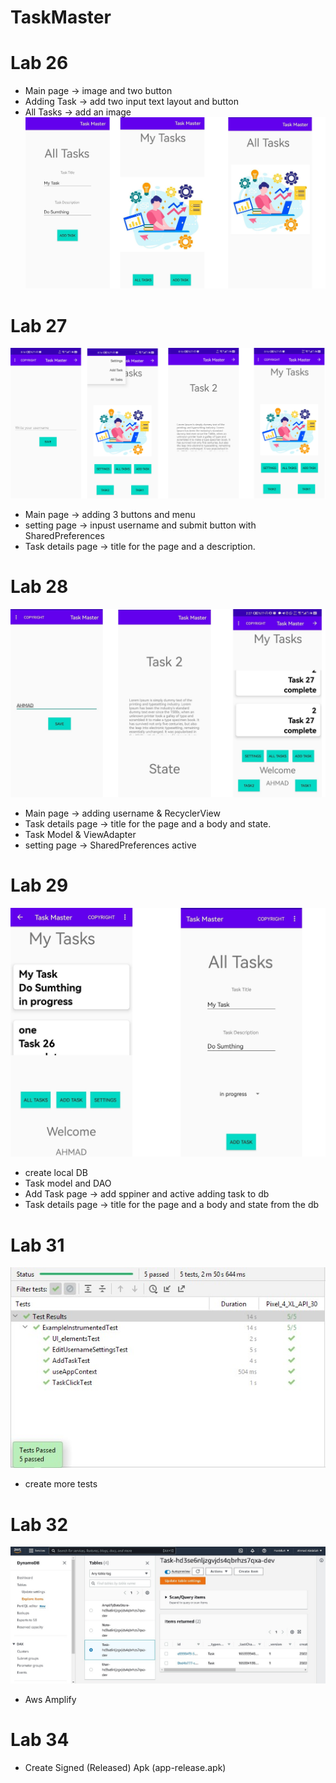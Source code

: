 # TaskMaster
# Lab 26
- Main page -> image and two button
- Adding Task -> add two input text layout and button
- All Tasks -> add an image
![Lab 26](screenshots/Lab26.jpg)
# Lab 27
![Lab 27](screenshots/Lab27.jpg)
- Main page -> adding 3 buttons and menu
- setting page -> inpust username and submit button with SharedPreferences
- Task details page ->  title for the page and a description.
# Lab 28
![Lab 28](screenshots/Lab28.jpg)
- Main page -> adding username & RecyclerView
- Task details page ->  title for the page and a body and state.
- Task Model  & ViewAdapter
- setting page -> SharedPreferences active
# Lab 29
![Lab 29](screenshots/lab29.jpg)
- create local DB
- Task model and DAO 
- Add Task page -> add sppiner and active adding task to db
- Task details page ->  title for the page and a body and state from the db
# Lab 31
![Lab 31](screenshots/lab31.jpg)
- create more tests

# Lab 32
![Lab 32](screenshots/Amplify.jpg)
- Aws Amplify


# Lab 34
- Create Signed (Released) Apk (app-release.apk)
